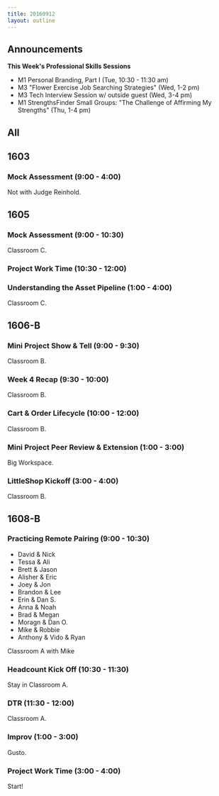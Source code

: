 ```yaml
---
title: 20160912
layout: outline
---
```


## Announcements
**This Week's Professional Skills Sessions**  

* M1 Personal Branding, Part I (Tue, 10:30 - 11:30 am)  
* M3 "Flower Exercise Job Searching Strategies" (Wed, 1-2 pm)  
* M3 Tech Interview Session w/ outside guest (Wed, 3-4 pm)  
* M1 StrengthsFinder Small Groups: "The Challenge of Affirming My Strengths" (Thu, 1-4 pm)  

## All

## 1603

### Mock Assessment (9:00 - 4:00)

Not with Judge Reinhold.


## 1605

### Mock Assessment (9:00 - 10:30)

Classroom C.

### Project Work Time (10:30 - 12:00)

### Understanding the Asset Pipeline (1:00 - 4:00)

Classroom C.


## 1606-B

### Mini Project Show & Tell (9:00 - 9:30)

Classroom B.

### Week 4 Recap (9:30 - 10:00)

Classroom B.

### Cart & Order Lifecycle (10:00 - 12:00)

Classroom B.

### Mini Project Peer Review & Extension (1:00 - 3:00)

Big Workspace.

### LittleShop Kickoff (3:00 - 4:00)

Classroom B.

## 1608-B

### Practicing Remote Pairing (9:00 - 10:30)

* David & Nick
* Tessa & Ali
* Brett & Jason
* Alisher & Eric
* Joey & Jon
* Brandon & Lee
* Erin & Dan S.
* Anna & Noah
* Brad & Megan
* Moragn & Dan O.
* Mike & Robbie
* Anthony & Vido & Ryan

Classroom A with Mike

### Headcount Kick Off (10:30 - 11:30)

Stay in Classroom A.

### DTR (11:30 - 12:00)

Classroom A.

### Improv (1:00 - 3:00)

Gusto.

### Project Work Time (3:00 - 4:00)

Start!

